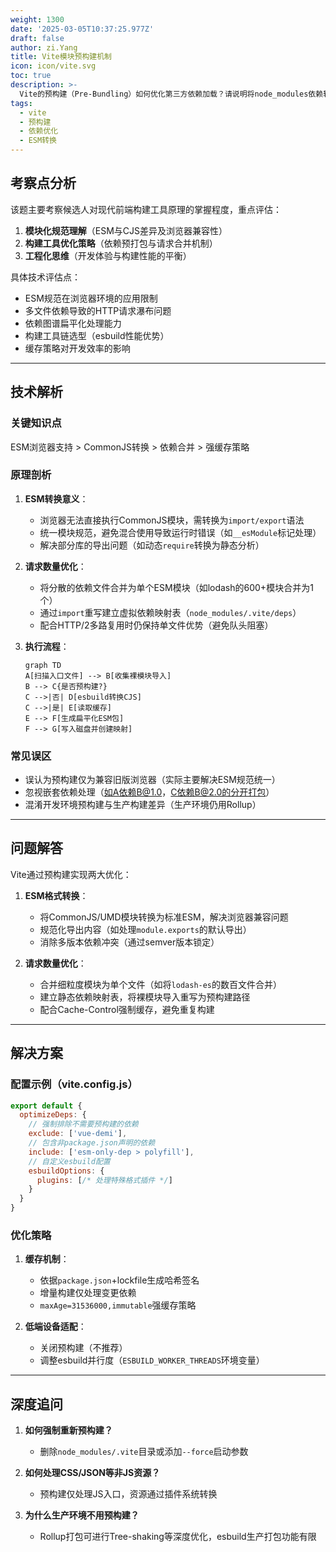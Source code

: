 ```yaml
---
weight: 1300
date: '2025-03-05T10:37:25.977Z'
draft: false
author: zi.Yang
title: Vite模块预构建机制
icon: icon/vite.svg
toc: true
description: >-
  Vite的预构建（Pre-Bundling）如何优化第三方依赖加载？请说明将node_modules依赖转换为ESM格式的意义，以及如何减少HTTP请求数量？
tags:
  - vite
  - 预构建
  - 依赖优化
  - ESM转换
---
```


## 考察点分析

该题主要考察候选人对现代前端构建工具原理的掌握程度，重点评估：

1. **模块化规范理解**（ESM与CJS差异及浏览器兼容性）
2. **构建工具优化策略**（依赖预打包与请求合并机制）
3. **工程化思维**（开发体验与构建性能的平衡）

具体技术评估点：

- ESM规范在浏览器环境的应用限制
- 多文件依赖导致的HTTP请求瀑布问题
- 依赖图谱扁平化处理能力
- 构建工具链选型（esbuild性能优势）
- 缓存策略对开发效率的影响

---

## 技术解析

### 关键知识点

ESM浏览器支持 > CommonJS转换 > 依赖合并 > 强缓存策略

### 原理剖析

1. **ESM转换意义**：
   - 浏览器无法直接执行CommonJS模块，需转换为`import/export`语法
   - 统一模块规范，避免混合使用导致运行时错误（如`__esModule`标记处理）
   - 解决部分库的导出问题（如动态`require`转换为静态分析）

2. **请求数量优化**：
   - 将分散的依赖文件合并为单个ESM模块（如lodash的600+模块合并为1个）
   - 通过`import`重写建立虚拟依赖映射表（`node_modules/.vite/deps`）
   - 配合HTTP/2多路复用时仍保持单文件优势（避免队头阻塞）

3. **执行流程**：

   ```mermaid
   graph TD
   A[扫描入口文件] --> B[收集裸模块导入]
   B --> C{是否预构建?}
   C -->|否| D[esbuild转换CJS]
   C -->|是| E[读取缓存]
   E --> F[生成扁平化ESM包]
   F --> G[写入磁盘并创建映射]
   ```

### 常见误区

- 误认为预构建仅为兼容旧版浏览器（实际主要解决ESM规范统一）
- 忽视嵌套依赖处理（如A依赖B@1.0，C依赖B@2.0的分开打包）
- 混淆开发环境预构建与生产构建差异（生产环境仍用Rollup）

---

## 问题解答

Vite通过预构建实现两大优化：

1. **ESM格式转换**：
   - 将CommonJS/UMD模块转换为标准ESM，解决浏览器兼容问题
   - 规范化导出内容（如处理`module.exports`的默认导出）
   - 消除多版本依赖冲突（通过semver版本锁定）

2. **请求数量优化**：
   - 合并细粒度模块为单个文件（如将`lodash-es`的数百文件合并）
   - 建立静态依赖映射表，将裸模块导入重写为预构建路径
   - 配合Cache-Control强制缓存，避免重复构建

---

## 解决方案

### 配置示例（vite.config.js）

```javascript
export default {
  optimizeDeps: {
    // 强制排除不需要预构建的依赖
    exclude: ['vue-demi'],
    // 包含非package.json声明的依赖
    include: ['esm-only-dep > polyfill'],
    // 自定义esbuild配置
    esbuildOptions: {
      plugins: [/* 处理特殊格式插件 */]
    }
  }
}
```

### 优化策略

1. **缓存机制**：
   - 依据`package.json`+lockfile生成哈希签名
   - 增量构建仅处理变更依赖
   - `maxAge=31536000,immutable`强缓存策略

2. **低端设备适配**：
   - 关闭预构建（不推荐）
   - 调整esbuild并行度（`ESBUILD_WORKER_THREADS`环境变量）

---

## 深度追问

1. **如何强制重新预构建？**
   - 删除`node_modules/.vite`目录或添加`--force`启动参数

2. **如何处理CSS/JSON等非JS资源？**
   - 预构建仅处理JS入口，资源通过插件系统转换

3. **为什么生产环境不用预构建？**
   - Rollup打包可进行Tree-shaking等深度优化，esbuild生产打包功能有限
